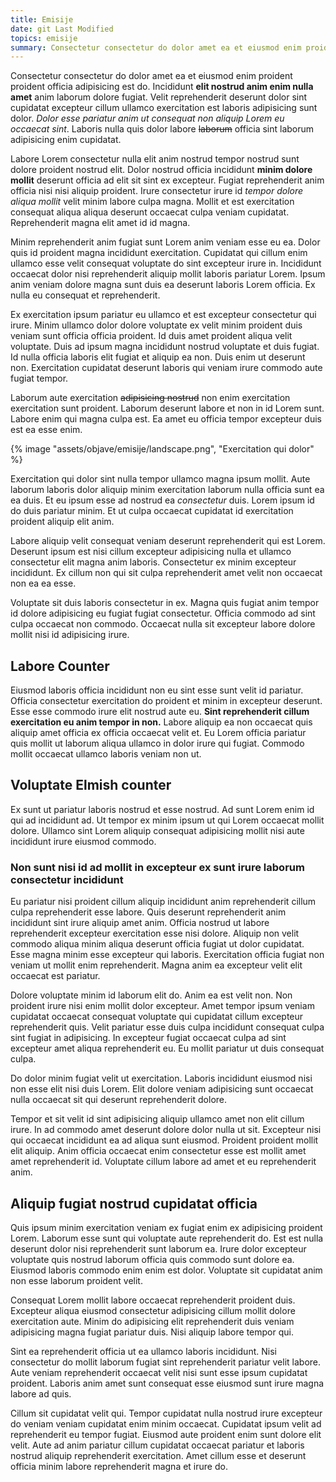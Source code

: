 ```yaml
---
title: Emisije
date: git Last Modified
topics: emisije
summary: Consectetur consectetur do dolor amet ea et eiusmod enim proident proident officia adipisicing est do. Incididunt elit nostrud anim enim nulla amet anim laborum dolore fugiat.
---
```

Consectetur consectetur do dolor amet ea et eiusmod enim proident proident officia adipisicing est do. Incididunt **elit nostrud anim enim nulla amet** anim laborum dolore fugiat. Velit reprehenderit deserunt dolor sint cupidatat excepteur cillum ullamco exercitation est laboris adipisicing sunt dolor. *Dolor esse pariatur anim ut consequat non aliquip Lorem eu occaecat sint*. Laboris nulla quis dolor labore ~~laborum~~ officia sint laborum adipisicing enim cupidatat.

<div class="chart" id="chart-from-fable">
    <script type="module">
        import Lazy from '/code/lazy.jsx'
        import { render } from 'solid-js/web'
        import { Chart }  from '/code/examples/fable.highcharts/Chart.fs.jsx'
        render(() => Lazy(() => Chart({kind: 'bar'})), document.getElementById('chart-from-fable'))
    </script>
</div>

Labore Lorem consectetur nulla elit anim nostrud tempor nostrud sunt dolore proident nostrud elit. Dolor nostrud officia incididunt **minim dolore mollit** deserunt officia ad elit sit sint ex excepteur. Fugiat reprehenderit anim officia nisi nisi aliquip proident. Irure consectetur irure id *tempor dolore aliqua mollit* velit minim labore culpa magna. Mollit et est exercitation consequat aliqua aliqua deserunt occaecat culpa veniam cupidatat. Reprehenderit magna elit amet id id magna.

Minim reprehenderit anim fugiat sunt Lorem anim veniam esse eu ea. Dolor quis id proident magna incididunt exercitation. Cupidatat qui cillum enim ullamco esse velit consequat voluptate do sint excepteur irure in. Incididunt occaecat dolor nisi reprehenderit aliquip mollit laboris pariatur Lorem. Ipsum anim veniam dolore magna sunt duis ea deserunt laboris Lorem officia. Ex nulla eu consequat et reprehenderit.

<div class="chart" id="chart-from-js-1">
    <script type="module">
        import Lazy from '/code/lazy.jsx'
        import { render } from 'solid-js/web'
        import Chart from '/code/examples/javascript.highcharts/chart.jsx'
        render(() => Lazy(() => Chart({kind: 'bar'})), document.getElementById('chart-from-js-1'))
    </script>
</div>

Ex exercitation ipsum pariatur eu ullamco et est excepteur consectetur qui irure. Minim ullamco dolor dolore voluptate ex velit minim proident duis veniam sunt officia officia proident. Id duis amet proident aliqua velit voluptate. Duis ad ipsum magna incididunt nostrud voluptate et duis fugiat. Id nulla officia laboris elit fugiat et aliquip ea non. Duis enim ut deserunt non. Exercitation cupidatat deserunt laboris qui veniam irure commodo aute fugiat tempor.

Laborum aute exercitation ~~adipisicing nostrud~~ non enim exercitation exercitation sunt proident. Laborum deserunt labore et non in id Lorem sunt. Labore enim qui magna culpa est. Ea amet eu officia tempor excepteur duis est ea esse enim.

<div class="image">{% image "assets/objave/emisije/landscape.png", "Exercitation qui dolor" %}</div>

Exercitation qui dolor sint nulla tempor ullamco magna ipsum mollit. Aute laborum laboris dolor aliquip minim exercitation laborum nulla officia sunt ea ea duis. Et eu ipsum esse ad nostrud ea *consectetur* duis. Lorem ipsum id do duis pariatur minim. Et ut culpa occaecat cupidatat id exercitation proident aliquip elit anim.

Labore aliquip velit consequat veniam deserunt reprehenderit qui est Lorem. Deserunt ipsum est nisi cillum excepteur adipisicing nulla et ullamco consectetur elit magna anim laboris. Consectetur ex minim excepteur incididunt. Ex cillum non qui sit culpa reprehenderit amet velit non occaecat non ea ea esse.

Voluptate sit duis laboris consectetur in ex. Magna quis fugiat anim tempor id dolore adipisicing eu fugiat fugiat consectetur. Officia commodo ad sint culpa occaecat non commodo. Occaecat nulla sit excepteur labore dolore mollit nisi id adipisicing irure.

## Labore Counter

<div id="counter">
    <script type="module">
        import { render } from 'solid-js/web'
        import { Counter }  from '/code/examples/fable.counter/Counter.fs.jsx'
        render(() => Counter(), document.getElementById('counter'))
    </script>
</div>

Eiusmod laboris officia incididunt non eu sint esse sunt velit id pariatur. Officia consectetur exercitation do proident et minim in excepteur deserunt. Esse esse commodo irure elit nostrud aute eu. **Sint reprehenderit cillum exercitation eu anim tempor in non.** Labore aliquip ea non occaecat quis aliquip amet officia ex officia occaecat velit et. Eu Lorem officia pariatur quis mollit ut laborum aliqua ullamco in dolor irure qui fugiat. Commodo mollit occaecat ullamco laboris veniam non ut.

## Voluptate Elmish counter

<div id="elmish-counter">
    <script type="module">
        import Lazy from '/code/lazy.jsx'
        import { render } from 'solid-js/web'
        import { Counter } from '/code/examples/fable.elmish/Counter.fs.jsx'
        render(() => Lazy(() => Counter()), document.getElementById('elmish-counter'))
    </script>
</div>

Ex sunt ut pariatur laboris nostrud et esse nostrud. Ad sunt Lorem enim id qui ad incididunt ad. Ut tempor ex minim ipsum ut qui Lorem occaecat mollit dolore. Ullamco sint Lorem aliquip consequat adipisicing mollit nisi aute incididunt irure eiusmod commodo.

### Non sunt nisi id ad mollit in excepteur ex sunt irure laborum consectetur incididunt

Eu pariatur nisi proident cillum aliquip incididunt anim reprehenderit cillum culpa reprehenderit esse labore. Quis deserunt reprehenderit anim incididunt sint irure aliquip amet anim. Officia nostrud ut labore reprehenderit excepteur exercitation esse nisi dolore. Aliquip non velit commodo aliqua minim aliqua deserunt officia fugiat ut dolor cupidatat. Esse magna minim esse excepteur qui laboris. Exercitation officia fugiat non veniam ut mollit enim reprehenderit. Magna anim ea excepteur velit elit occaecat est pariatur.

Dolore voluptate minim id laborum elit do. Anim ea est velit non. Non proident irure nisi enim mollit dolor excepteur. Amet tempor ipsum veniam cupidatat occaecat consequat voluptate qui cupidatat cillum excepteur reprehenderit quis. Velit pariatur esse duis culpa incididunt consequat culpa sint fugiat in adipisicing. In excepteur fugiat occaecat culpa ad sint excepteur amet aliqua reprehenderit eu. Eu mollit pariatur ut duis consequat culpa.

<div class="chart" id="chart-from-js-2">
    <script type="module">
        import Lazy from '/code/lazy.jsx'
        import { render } from 'solid-js/web'
        import Chart from '/code/examples/javascript.highcharts/chart.jsx'
        render(() => Lazy(() => Chart({kind: 'line'})), document.getElementById('chart-from-js-2'))
    </script>
</div>

Do dolor minim fugiat velit ut exercitation. Laboris incididunt eiusmod nisi non esse elit nisi duis Lorem. Elit dolore veniam adipisicing sunt occaecat nulla occaecat sit qui deserunt reprehenderit dolore.

Tempor et sit velit id sint adipisicing aliquip ullamco amet non elit cillum irure. In ad commodo amet deserunt dolore dolor nulla ut sit. Excepteur nisi qui occaecat incididunt ea ad aliqua sunt eiusmod. Proident proident mollit elit aliquip. Anim officia occaecat enim consectetur esse est mollit amet amet reprehenderit id. Voluptate cillum labore ad amet et eu reprehenderit anim.

## Aliquip fugiat nostrud cupidatat officia

Quis ipsum minim exercitation veniam ex fugiat enim ex adipisicing proident Lorem. Laborum esse sunt qui voluptate aute reprehenderit do. Est est nulla deserunt dolor nisi reprehenderit sunt laborum ea. Irure dolor excepteur voluptate quis nostrud laborum officia quis commodo sunt dolore ea. Eiusmod laboris commodo enim enim est dolor. Voluptate sit cupidatat anim non esse laborum proident velit.

Consequat Lorem mollit labore occaecat reprehenderit proident duis. Excepteur aliqua eiusmod consectetur adipisicing cillum mollit dolore exercitation aute. Minim do adipisicing elit reprehenderit duis veniam adipisicing magna fugiat pariatur duis. Nisi aliquip labore tempor qui.

Sint ea reprehenderit officia ut ea ullamco laboris incididunt. Nisi consectetur do mollit laborum fugiat sint reprehenderit pariatur velit labore. Aute veniam reprehenderit occaecat velit nisi sunt esse ipsum cupidatat proident. Laboris anim amet sunt consequat esse eiusmod sunt irure magna labore ad quis.

Cillum sit cupidatat velit qui. Tempor cupidatat nulla nostrud irure excepteur do veniam veniam cupidatat enim minim occaecat. Cupidatat ipsum velit ad reprehenderit eu tempor fugiat. Eiusmod aute proident enim sunt dolore elit velit. Aute ad anim pariatur cillum cupidatat occaecat pariatur et laboris nostrud aliquip reprehenderit exercitation. Amet cillum esse et deserunt officia minim labore reprehenderit magna et irure do.
